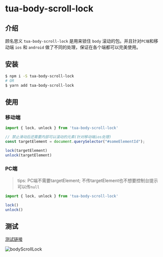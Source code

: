 # tua-body-scroll-lock

## 介绍
顾名思义 `tua-body-scroll-lock` 是用来锁住 `body` 滚动的包。并且针对`PC端`和移动端 `ios` 和 `android` 做了不同的处理，保证在各个端都可以完美使用。

## 安装

```bash
$ npm i -S tua-body-scroll-lock
# OR
$ yarn add tua-body-scroll-lock
```

## 使用

### 移动端

```js
import { lock, unlock } from 'tua-body-scroll-lock'

// 禁止滑动后还需要内部可以滚动的元素(针对移动端ios处理)
const targetElement = document.querySelector("#someElementId");

lock(targetElement)
unlock(targetElement)
```
### PC端

> tips: PC端不需要targetElement; 不传targetElement也不想要控制台提示可以传`null`

```js
import { lock, unlock } from 'tua-body-scroll-lock'

lock()
unlock()
```

## 测试
[测试链接](https://sports.qq.com/mviptest/bodyscrolllock.htm)

![bodyScrollLock](http://img1.gtimg.com/sports/pics/hv1/49/61/2305/149898229.png)




